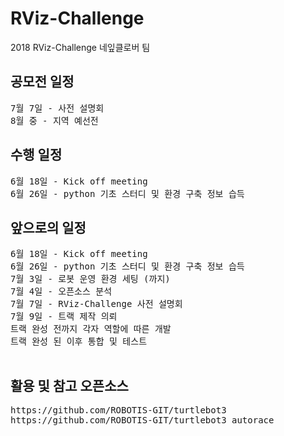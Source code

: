# RViz-Challenge
2018 RViz-Challenge 네잎클로버 팀

## 공모전 일정
<pre>
7월 7일 - 사전 설명회
8월 중 - 지역 예선전
</pre>


## 수행 일정
<pre>
6월 18일 - Kick off meeting
6월 26일 - python 기초 스터디 및 환경 구축 정보 습득
</pre>

## 앞으로의 일정
<pre>
6월 18일 - Kick off meeting
6월 26일 - python 기초 스터디 및 환경 구축 정보 습득
7월 3일 - 로봇 운영 환경 세팅 (까지)
7월 4일 - 오픈소스 분석
7월 7일 - RViz-Challenge 사전 설명회
7월 9일 - 트랙 제작 의뢰
트랙 완성 전까지 각자 역할에 따른 개발
트랙 완성 된 이후 통합 및 테스트

</pre>


## 활용 및 참고 오픈소스
<pre>
https://github.com/ROBOTIS-GIT/turtlebot3
https://github.com/ROBOTIS-GIT/turtlebot3_autorace
</pre>

